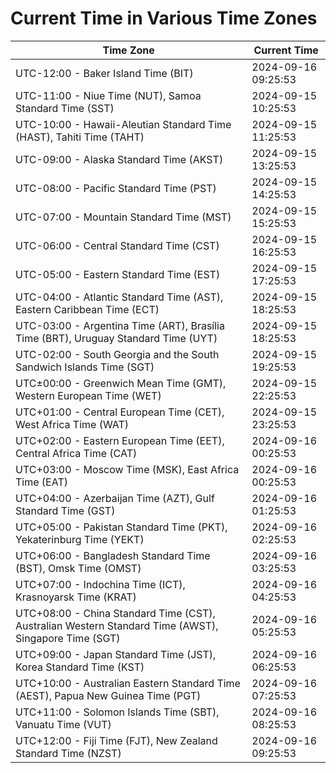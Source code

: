 # Current Time in Various Time Zones

| Time Zone | Current Time |
|-----------|--------------|
| UTC-12:00 - Baker Island Time (BIT) | 2024-09-16 09:25:53 |
| UTC-11:00 - Niue Time (NUT), Samoa Standard Time (SST) | 2024-09-15 10:25:53 |
| UTC-10:00 - Hawaii-Aleutian Standard Time (HAST), Tahiti Time (TAHT) | 2024-09-15 11:25:53 |
| UTC-09:00 - Alaska Standard Time (AKST) | 2024-09-15 13:25:53 |
| UTC-08:00 - Pacific Standard Time (PST) | 2024-09-15 14:25:53 |
| UTC-07:00 - Mountain Standard Time (MST) | 2024-09-15 15:25:53 |
| UTC-06:00 - Central Standard Time (CST) | 2024-09-15 16:25:53 |
| UTC-05:00 - Eastern Standard Time (EST) | 2024-09-15 17:25:53 |
| UTC-04:00 - Atlantic Standard Time (AST), Eastern Caribbean Time (ECT) | 2024-09-15 18:25:53 |
| UTC-03:00 - Argentina Time (ART), Brasília Time (BRT), Uruguay Standard Time (UYT) | 2024-09-15 18:25:53 |
| UTC-02:00 - South Georgia and the South Sandwich Islands Time (SGT) | 2024-09-15 19:25:53 |
| UTC±00:00 - Greenwich Mean Time (GMT), Western European Time (WET) | 2024-09-15 22:25:53 |
| UTC+01:00 - Central European Time (CET), West Africa Time (WAT) | 2024-09-15 23:25:53 |
| UTC+02:00 - Eastern European Time (EET), Central Africa Time (CAT) | 2024-09-16 00:25:53 |
| UTC+03:00 - Moscow Time (MSK), East Africa Time (EAT) | 2024-09-16 00:25:53 |
| UTC+04:00 - Azerbaijan Time (AZT), Gulf Standard Time (GST) | 2024-09-16 01:25:53 |
| UTC+05:00 - Pakistan Standard Time (PKT), Yekaterinburg Time (YEKT) | 2024-09-16 02:25:53 |
| UTC+06:00 - Bangladesh Standard Time (BST), Omsk Time (OMST) | 2024-09-16 03:25:53 |
| UTC+07:00 - Indochina Time (ICT), Krasnoyarsk Time (KRAT) | 2024-09-16 04:25:53 |
| UTC+08:00 - China Standard Time (CST), Australian Western Standard Time (AWST), Singapore Time (SGT) | 2024-09-16 05:25:53 |
| UTC+09:00 - Japan Standard Time (JST), Korea Standard Time (KST) | 2024-09-16 06:25:53 |
| UTC+10:00 - Australian Eastern Standard Time (AEST), Papua New Guinea Time (PGT) | 2024-09-16 07:25:53 |
| UTC+11:00 - Solomon Islands Time (SBT), Vanuatu Time (VUT) | 2024-09-16 08:25:53 |
| UTC+12:00 - Fiji Time (FJT), New Zealand Standard Time (NZST) | 2024-09-16 09:25:53 |
